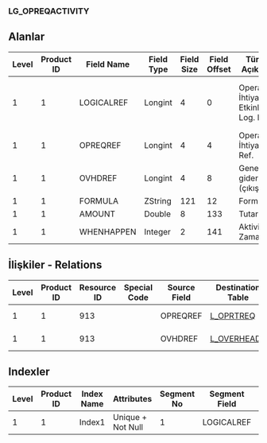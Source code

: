 ### LG_OPREQACTIVITY

## Alanlar

**Level**|**Product ID**|**Field Name**|**Field Type**|**Field Size**|**Field Offset**|**Türkçe Açıklama**|**Expression**
-----|-----|-----|-----|-----|-----|-----|-----
1|1|LOGICALREF|Longint|4|0|Operasyon İhtiyaçları Etkinliği Log. Ref.|Operation Requirements Activity Logical Reference
1|1|OPREQREF|Longint|4|4|Operasyon İhtiyaçları Ref.|Operation Requirement Reference
1|1|OVHDREF|Longint|4|8|Genel gider (çıkış) ref.|Overhead (Outgoing) Reference
1|1|FORMULA|ZString|121|12|Formül|Formula
1|1|AMOUNT|Double|8|133|Tutar|Amount
1|1|WHENHAPPEN|Integer|2|141|Aktivite Zamanı|Activity Time

## İlişkiler - Relations
**Level**|**Product ID**|**Resource ID**|**Special Code**|**Source Field**|**Destination Table**|**Destination Field**|**Relation Type**|**Extra Condition**
-----|-----|-----|-----|-----|-----|-----|-----|-----
1|1|913||OPREQREF|[L_OPRTREQ](../L_OPRTREQ "L_OPRTREQ")|LOGICALREF|one-to-one|
1|1|913||OVHDREF|[L_OVERHEADS](../L_OVERHEADS "L_OVERHEADS")|LOGICALREF|one-to-one|

## Indexler
**Level**|**Product ID**|**Index Name**|**Attributes**|**Segment No**|**Segment Field**|**Sense**
-----|-----|-----|-----|-----|-----|-----
1|1|Index1|Unique + Not Null|1|LOGICALREF|Ascending
